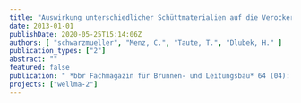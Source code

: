 ```yaml
---
title: "Auswirkung unterschiedlicher Schüttmaterialien auf die Verockerung und Regenerierbarkeit von Brunnen"
date: 2013-01-01
publishDate: 2020-05-25T15:14:06Z
authors: [ "schwarzmueller", "Menz, C.", "Taute, T.", "Dlubek, H." ]
publication_types: ["2"]
abstract: ""
featured: false
publication: " *bbr Fachmagazin für Brunnen- und Leitungsbau* 64 (04): 56-63"
projects: ["wellma-2"]
---
```



